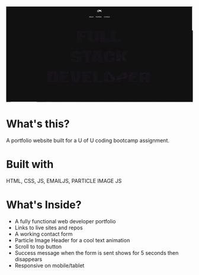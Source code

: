 ![alt text](https://github.com/christianbmartinez/bootcampportfolio/blob/main/assets/img/bootcampportfolio.jpg)

# What's this?

A portfolio website built for a U of U coding bootcamp assignment.

# Built with

HTML, CSS, JS, EMAILJS, PARTICLE IMAGE JS

# What's Inside?

- A fully functional web developer portfolio
- Links to live sites and repos
- A working contact form
- Particle Image Header for a cool text animation
- Scroll to top button
- Success message when the form is sent shows for 5 seconds then disappears
- Responsive on mobile/tablet
